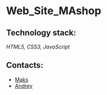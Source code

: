 #   Web_Site_MAshop



## Technology stack:

_HTML5, CSS3, JavaScript_

## Contacts:

- [Maks](https://github.com/odinneodin)
- [Andrey](https://github.com/Pepsiwiz)